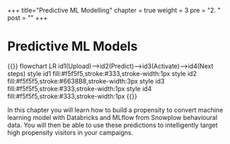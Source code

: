 +++
title="Predictive ML Modelling"
chapter = true
weight = 3
pre = "2. "
post = ""
+++

# Predictive ML Models

{{<mermaid>}}
flowchart LR
    id1(Upload)-->id2(Predict)-->id3(Activate)-->id4(Next steps)
    style id1 fill:#f5f5f5,stroke:#333,stroke-width:1px
    style id2 fill:#f5f5f5,stroke:#6638B8,stroke-width:3px
    style id3 fill:#f5f5f5,stroke:#333,stroke-width:1px
    style id4 fill:#f5f5f5,stroke:#333,stroke-width:1px
{{</mermaid >}}

In this chapter you will learn how to build a propensity to convert machine learning model with Databricks and MLflow from Snowplow behavioural data. You will then be able to use these predictions to intelligently target high propensity visitors in your campaigns.
